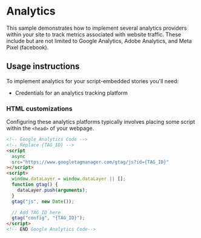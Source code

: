 # Analytics
This sample demonstrates how to implement several analytics providers within your site to track metrics associated with website traffic. These include but are not limited to Google Analytics, Adobe Analytics, and Meta Pixel (facebook).

## Usage instructions
To implement analytics for your script-embedded stories you'll need:

- Credentials for an analytics tracking platform

### HTML customizations
Configuring these analytics platforms typically involves placing some script within the `<head>` of your webpage.

```html
<!-- Google Analytics Code -->
<!-- Replace {TAG_ID} -->
<script
  async
  src="https://www.googletagmanager.com/gtag/js?id={TAG_ID}"
></script>
<script>
  window.dataLayer = window.dataLayer || [];
  function gtag() {
    dataLayer.push(arguments);
  }
  gtag("js", new Date());

  // Add TAG_ID here
  gtag("config", "{TAG_ID}");
</script>
<!-- END Google Analytics Code-->
```
